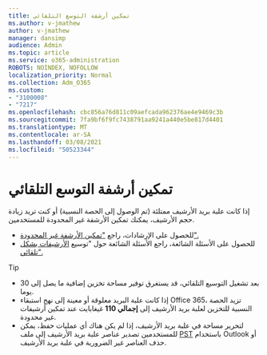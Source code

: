 ```yaml
---
title: تمكين أرشفة التوسع التلقائي
ms.author: v-jmathew
author: v-jmathew
manager: dansimp
audience: Admin
ms.topic: article
ms.service: o365-administration
ROBOTS: NOINDEX, NOFOLLOW
localization_priority: Normal
ms.collection: Adm_O365
ms.custom:
- "3100008"
- "7217"
ms.openlocfilehash: cbc856a76d811c09aefcada962376ae4e9469c3b
ms.sourcegitcommit: 7fa9bf6f9fc7438791aa9241a440e5be817d4401
ms.translationtype: MT
ms.contentlocale: ar-SA
ms.lasthandoff: 03/08/2021
ms.locfileid: "50523344"
---
```

# <a name="enable-auto-expanding-archiving"></a>تمكين أرشفة التوسع التلقائي

إذا كانت علبة بريد الأرشيف ممتلئة (تم الوصول إلى الحصة النسبية) أو كنت تريد زيادة حجم الأرشيف، يمكنك تمكين الأرشفة غير المحدودة للمستخدمين.

- للحصول على الإرشادات، راجع ["تمكين الأرشفة غير المحدودة".](https://docs.microsoft.com/office365/securitycompliance/enable-unlimited-archiving)
- للحصول على الأسئلة الشائعة، راجع الأسئلة الشائعة حول "توسيع [الأرشيفات بشكل تلقائي".](https://blogs.technet.microsoft.com/exchange/2018/04/09/office-365-auto-expanding-archives-faq/)

> [!TIP]
>
> - بعد تشغيل التوسيع التلقائي، قد يستغرق توفير مساحة تخزين إضافية ما يصل إلى 30 يوما.
> - إذا كانت علبة البريد معلوقة أو معينة إلى نهج استبقاء Office 365، تزيد الحصة النسبية للتخزين لعلبة بريد الأرشيف إلى **إجمالي 110** غيغابايت عند تمكين أرشيفات غير محدودة.
> - لتحرير مساحة في علبة بريد الأرشيف، إذا لم يكن هناك أي عمليات حفظ، يمكن للمستخدمين تصدير عناصر علبة بريد الأرشيف إلى ملف [PST](https://support.office.com/article/Export-or-backup-email-contacts-and-calendar-to-an-Outlook-pst-file-14252b52-3075-4e9b-be4e-ff9ef1068f91) باستخدام Outlook أو حذف العناصر غير الضرورية في علبة بريد الأرشيف.
